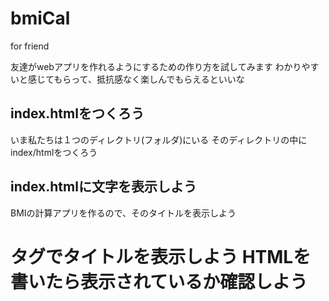 # bmiCal
for friend

友達がwebアプリを作れるようにするための作り方を試してみます
わかりやすいと感じてもらって、抵抗感なく楽しんでもらえるといいな


## index.htmlをつくろう

いま私たちは１つのディレクトリ(フォルダ)にいる
そのディレクトリの中にindex/htmlをつくろう

## index.htmlに文字を表示しよう

BMIの計算アプリを作るので、そのタイトルを表示しよう
<H1>タグでタイトルを表示しよう
HTMLを書いたら表示されているか確認しよう


